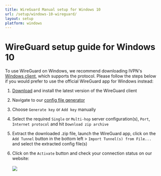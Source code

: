 ```yaml
---
title: WireGuard Manual setup for Windows 10
url: /setup/windows-10-wireguard/
layout: setup
platform: windows
---
```

# WireGuard setup guide for Windows 10

<div markdown="1" class="notice notice--warning">
To use WireGuard on Windows, we recommend downloading IVPN's <a href="/apps-windows/">Windows client</a>, which supports the protocol. Please follow the steps below if you would prefer to use the official WireGuard app for Windows instead:
</div>

1.  [Download](https://www.wireguard.com/install/) and install the latest version of the WireGuard client

2.  Navigate to our [config file generator](/account/wireguard-config)

3.  Choose `Generate key` or `Add key` manually

4.  Select the required `Single` or `Multi-hop` server configuration(s), `Port`, `Internet protocol` and hit `Download zip archive`

5.  Extract the downloaded .zip file, launch the WireGuard app, click on the `Add Tunnel` button in the bottom left > `Import Tunnel(s) from File...` and select the extracted config file(s)

6.  Click on the `Activate` button and check your connection status on our website:<br></br>
![](/images-static/uploads/connection-status-tool.png)
